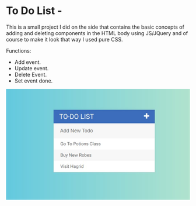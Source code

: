 # To Do List -

This is a small project I did on the side that contains the basic concepts of adding and deleting components in the HTML body using JS/JQuery and of course to make it look that way I used pure CSS. 

Functions:
- Add event.
- Update event.
- Delete Event.
- Set event done.

![](images/todolist.jpg)


